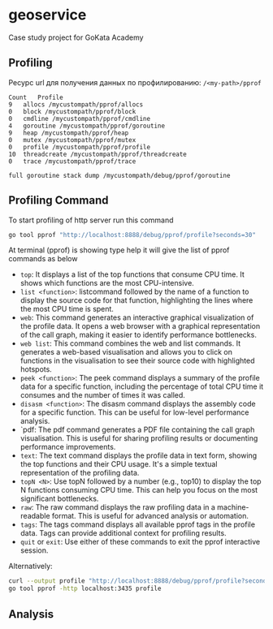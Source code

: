 # geoservice
Case study project for GoKata Academy

## Profiling
Ресурс url для получения данных по профилированию: `/<my-path>/pprof`

```
Count	Profile
9	allocs /mycustompath/pprof/allocs
0	block /mycustompath/pprof/block
0	cmdline /mycustompath/pprof/cmdline
4	goroutine /mycustompath/pprof/goroutine
9	heap /mycustompath/pprof/heap
0	mutex /mycustompath/pprof/mutex
0	profile /mycustompath/pprof/profile
10	threadcreate /mycustompath/pprof/threadcreate
0	trace /mycustompath/pprof/trace

full goroutine stack dump /mycustompath/debug/pprof/goroutine
```

## Profiling Command
To start profiling of http server run this command

```bash
go tool pprof "http://localhost:8888/debug/pprof/profile?seconds=30"
```
At terminal (pprof) is showing type help it will give the list of pprof commands as below

- `top`: It displays a list of the top functions that consume CPU time. It shows which functions are the most CPU-intensive.
- `list <function>`: listcommand followed by the name of a function to display the source code for that function, highlighting the lines where the most CPU time is spent.
- `web`: This command generates an interactive graphical visualization of the profile data. It opens a web browser with a graphical representation of the call graph, making it easier to identify performance bottlenecks.
- `web list`: This command combines the web and list commands. It generates a web-based visualisation and allows you to click on functions in the visualisation to see their source code with highlighted hotspots.
- `peek <function>`: The peek command displays a summary of the profile data for a specific function, including the percentage of total CPU time it consumes and the number of times it was called.
- `disasm <function>`: The disasm command displays the assembly code for a specific function. This can be useful for low-level performance analysis.
- `pdf: The pdf command generates a PDF file containing the call graph visualisation. This is useful for sharing profiling results or documenting performance improvements.
- `text`: The text command displays the profile data in text form, showing the top functions and their CPU usage. It's a simple textual representation of the profiling data.
- `topN <N>`: Use topN followed by a number (e.g., top10) to display the top N functions consuming CPU time. This can help you focus on the most significant bottlenecks.
- `raw`: The raw command displays the raw profiling data in a machine-readable format. This is useful for advanced analysis or automation.
- `tags`: The tags command displays all available pprof tags in the profile data. Tags can provide additional context for profiling results.
- `quit` or `exit`: Use either of these commands to exit the pprof interactive session.


Alternatively:

```bash
curl --output profile "http://localhost:8888/debug/pprof/profile?seconds=30"
go tool pprof -http localhost:3435 profile
```

## Analysis

